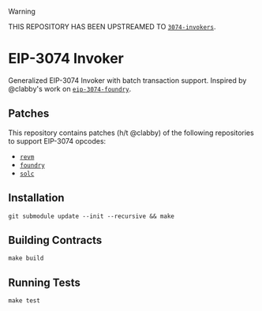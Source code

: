 > [!WARNING] 
> THIS REPOSITORY HAS BEEN UPSTREAMED TO [`3074-invokers`](https://github.com/anton-rs/3074-invokers).

# EIP-3074 Invoker

Generalized EIP-3074 Invoker with batch transaction support. Inspired by @clabby's work on [`eip-3074-foundry`](https://github.com/clabby/eip-3074-foundry).

## Patches

This repository contains patches (h/t @clabby) of the following repositories to support EIP-3074 opcodes:

- [`revm`](https://github.com/jxom/revm/tree/jxom/eip-3074)
- [`foundry`](https://github.com/jxom/foundry/tree/jxom/eip-3074)
- [`solc`](https://github.com/clabby/solidity/tree/cl/eip-3074)

## Installation

```
git submodule update --init --recursive && make
```

## Building Contracts

```
make build
```

## Running Tests

```
make test
```
